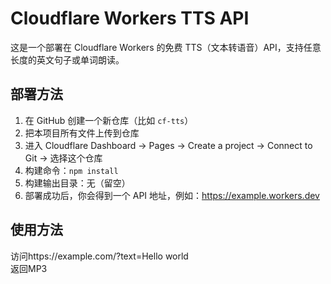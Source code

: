 # Cloudflare Workers TTS API

这是一个部署在 Cloudflare Workers 的免费 TTS（文本转语音）API，支持任意长度的英文句子或单词朗读。

## 部署方法

1. 在 GitHub 创建一个新仓库（比如 `cf-tts`）
2. 把本项目所有文件上传到仓库
3. 进入 Cloudflare Dashboard → Pages → Create a project → Connect to Git → 选择这个仓库
4. 构建命令：`npm install`
5. 构建输出目录：无（留空）
6. 部署成功后，你会得到一个 API 地址，例如：https://example.workers.dev
## 使用方法

访问https://example.com/?text=Hello world</br>
返回MP3
